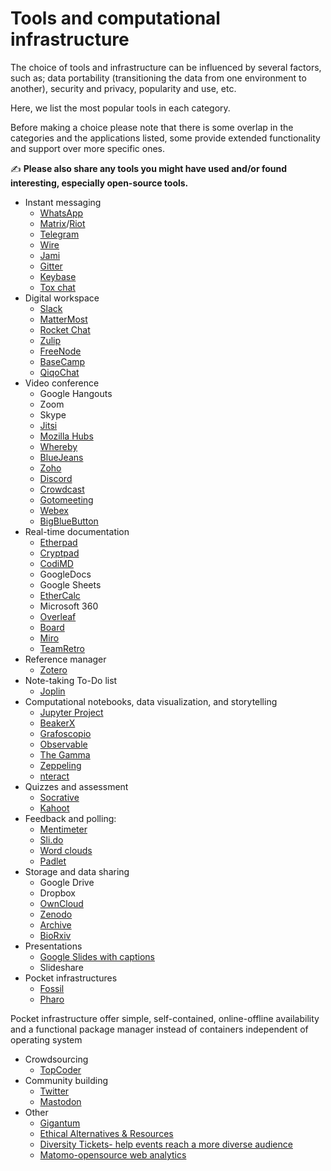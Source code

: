 # Tools and computational infrastructure

The choice of tools and infrastructure can be influenced by several factors, such as; data portability (transitioning the data from one environment to another), security and privacy, popularity and use, etc.

Here, we list the most popular tools in each category.&#x20;

Before making a choice please note that there is some overlap in the categories and the applications listed, some provide extended functionality and support over more specific ones.

✍️ **Please also share any tools you might have used and/or found interesting, especially open-source tools.**&#x20;

* Instant messaging
  * [WhatsApp](https://www.whatsapp.com/)
  * [Matrix](http://matrix.org/)/[Riot](https://riot.im/)
  * [Telegram](http://telegram.org)
  * [Wire](https://wire.com/)
  * [Jami](https://jami.net/)
  * [Gitter](https://gitter.im/)
  * [Keybase](https://keybase.io/)
  * [Tox chat](https://tox.chat/)
* Digital workspace
  * [Slack](https://www.slack.com)
  * [MatterMost](https://mattermost.com/)
  * [Rocket Chat](https://app.gitbook.com/s/-M4noejrrF6gWn\_uMhqn/what-we-do/resources/rocket.chat)
  * [Zulip](https://zulipchat.com/)
  * [FreeNode](https://freenode.net/)
  * [BaseCamp](https://basecamp.com/)
  * [QiqoChat](https://qiqochat.com/about)
* Video conference
  * Google Hangouts
  * Zoom
  * Skype
  * [Jitsi](https://jitsi.org/)
  * [Mozilla Hubs](https://hubs.mozilla.com/#/)
  * [Whereby](https://whereby.com/)
  * [BlueJeans](https://www.bluejeans.com/)
  * [Zoho](https://www.zoho.com/meeting/)
  * [Discord](https://discordapp.com/company)
  * [Crowdcast](https://www.crowdcast.io/)
  * [Gotomeeting](https://www.gotomeeting.com)
  * [Webex](https://www.webex.com/)
  * [BigBlueButton](https://bigbluebutton.org/)
* Real-time documentation
  * [Etherpad](https://etherpad.org/)
  * [Cryptpad](https://cryptpad.fr/drive/)
  * [CodiMD](https://demo.codimd.org/)
  * GoogleDocs
  * Google Sheets
  * [EtherCalc](https://ethercalc.org/)
  * Microsoft 360
  * [Overleaf](https://www.overleaf.com/)
  * [Board](https://board.net/)
  * [Miro](https://miro.com/)
  * [TeamRetro](https://www.teamretro.com/)
* Reference manager
  * [Zotero](https://www.zotero.org/)
* Note-taking To-Do list
  * [Joplin](https://joplinapp.org/)
* Computational notebooks, data visualization, and storytelling
  * [Jupyter Project](https://jupyter.org/)
  * [BeakerX](http://beakerx.com/)
  * [Grafoscopio](http://mutabit.com/grafoscopio/index.en.html)
  * [Observable](http://observablehq.com/)
  * [The Gamma](https://thegamma.net/)
  * [Zeppeling](https://zeppelin.apache.org/)
  * [nteract](https://nteract.io/)
* Quizzes and assessment
  * [Socrative](https://socrative.com)
  * [Kahoot](https://kahoot.com/)
* Feedback and polling:
  * [Mentimeter](https://www.mentimeter.com/)
  * [Sli.do](https://www.sli.do)
  * [Word clouds](https://www.menti.com)
  * [Padlet](https://padlet.com/)
* Storage and data sharing
  * Google Drive
  * Dropbox
  * [OwnCloud](https://owncloud.org/)
  * [Zenodo](https://zenodo.org/)
  * [Archive](https://archive.org/)
  * [BioRxiv](https://www.biorxiv.org/)
* Presentations
  * [Google Slides with captions](https://support.google.com/docs/answer/9109474?hl=en)
  * Slideshare
* Pocket infrastructures
  * [Fossil](https://fossil-scm.org/home/doc/trunk/www/index.wiki)&#x20;
  * [Pharo](https://pharo.org/)

Pocket infrastructure offer simple, self-contained, online-offline availability and a functional package manager instead of containers independent of operating system

* Crowdsourcing
  * [TopCoder](https://www.topcoder.com/)
* Community building
  * [Twitter](https://www.twitter.com)
  * [Mastodon](https://mastodon.social/about)
* Other
  * [Gigantum](https://gigantum.com/)
  * [Ethical Alternatives & Resources](https://ethical.net/resources)&#x20;
  * [Diversity Tickets- help events reach a more diverse audience](https://diversitytickets.org/)
  * [Matomo-opensource web analytics](https://matomo.org/)
